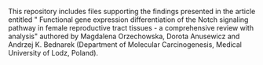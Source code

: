 This repository includes files supporting the findings presented in the article entitled " Functional gene expression differentiation of the Notch signaling pathway in female reproductive tract tissues - a comprehensive review with analysis" authored by Magdalena Orzechowska, Dorota Anusewicz and Andrzej K. Bednarek (Department of Molecular Carcinogenesis, Medical University of Lodz, Poland).
